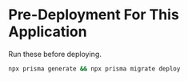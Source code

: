 # Pre-Deployment For This Application

Run these before deploying.

```bash
npx prisma generate && npx prisma migrate deploy
